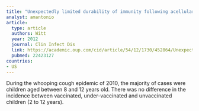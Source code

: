 ```yaml
---
title: "Unexpectedly limited durability of immunity following acellular pertussis vaccination in preadolescents in a North American outbreak"
analyst: amantonio
article:
  type: article
  authors: Witt
  year: 2012
  journal: Clin Infect Dis
  link: https://academic.oup.com/cid/article/54/12/1730/452864/Unexpectedly-Limited-Durability-of-Immunity
  pubmed: 22423127
countries:
- US
---
```


During the whooping cough epidemic of 2010, the majority of cases were children aged between 8 and 12 years old. There was no difference in the incidence between vaccinated, under-vaccinated and unvaccinated children (2 to 12 years).
